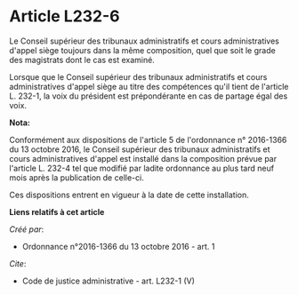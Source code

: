 # Article L232-6

Le Conseil supérieur des tribunaux administratifs et cours administratives d'appel siège toujours dans la même composition,
quel que soit le grade des magistrats dont le cas est examiné. 

Lorsque que le Conseil supérieur des tribunaux administratifs et cours administratives d'appel siège au titre des compétences
qu'il tient de l'article L. 232-1, la voix du président est prépondérante en cas de partage égal des voix.

**Nota:**

Conformément aux dispositions de l'article 5 de l'ordonnance n° 2016-1366 du 13 octobre 2016, le Conseil supérieur des
tribunaux administratifs et cours administratives d'appel est installé dans la composition prévue par l'article L. 232-4 tel
que modifié par ladite ordonnance au plus tard neuf mois après la publication de celle-ci. 

Ces dispositions entrent en vigueur à la date de cette installation.

**Liens relatifs à cet article**

_Créé par_:

  - Ordonnance n°2016-1366 du 13 octobre 2016 - art. 1

_Cite_:

  - Code de justice administrative - art. L232-1 (V)
